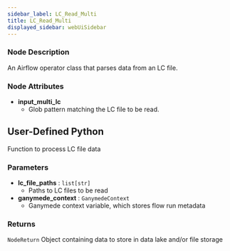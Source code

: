```yaml
---
sidebar_label: LC_Read_Multi
title: LC_Read_Multi
displayed_sidebar: webUiSidebar
---
```


### Node Description

An Airflow operator class that parses data from an LC file.

### Node Attributes

- **input_multi_lc**
  - Glob pattern matching the LC file to be read.


## User-Defined Python

Function to process LC file data

### Parameters

- **lc_file_paths** : `list[str]`
    - Paths to LC files to be read
- **ganymede_context** : `GanymedeContext`
    - Ganymede context variable, which stores flow run metadata

### Returns

`NodeReturn`
  Object containing data to store in data lake and/or file storage